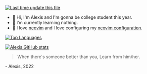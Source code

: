 <!--
**Alexis12119/Alexis12119** is a ✨ _special_ ✨ repository because its `README.md` (this file) appears on your GitHub profile.

Here are some ideas to get you started:

- 🔭 I’m currently working on ...
- 🌱 I’m currently learning ...
- 👯 I’m looking to collaborate on ...
- 🤔 I’m looking for help with ...
- 💬 Ask me about ...
- 📫 How to reach me: ...
- 😄 Pronouns: ...
- ⚡ Fun fact: ...
-->

[![Last time update this file](https://img.shields.io/github/last-commit/Alexis12119/Alexis12119?label=profile%20updated&style=flat-square "Last time update this file")](https://github.com/Alexis12119/Alexis12119)

* 👋 Hi, I'm Alexis and I'm gonna be college student this year.
* 🌱 I’m currently learning nothing. 
* 💖 I love [neovim](https://github.com/neovim/neovim) and I love configuring my [neovim configuration](https://github.com/Alexis12119/dotfiles-windows/tree/dotfiles/nvim).

[![Top Languages](https://github-readme-stats.vercel.app/api/top-langs/?username=Alexis12119&layout=compact&show_icons=true&theme=dark)](https://github.com/Alexis12119?tab=repositories)

[![Alexis GitHub stats](https://github-readme-stats.vercel.app/api?username=Alexis12119&show_icons=true&theme=dark)](https://github.com/anuraghazra/github-readme-stats)

> When there's someone better than you, Learn from him/her.

\- Alexis, 2022
